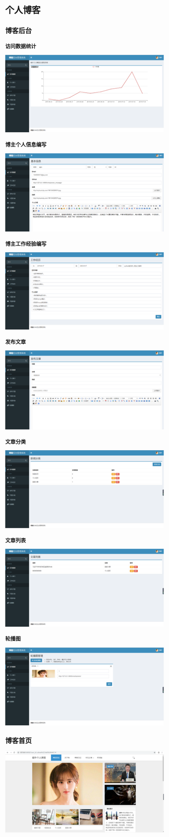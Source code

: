 # 个人博客
## 博客后台
### 访问数据统计
![](https://github.com/cwj214228/Blog/raw/master/media/访问数据.png)
</br>
### 博主个人信息编写
![](https://github.com/cwj214228/Blog/raw/master/media/个人简介.png)
### 博主工作经验编写
![](https://github.com/cwj214228/Blog/raw/master/media/工作经验.png)
### 发布文章
![](https://github.com/cwj214228/Blog/raw/master/media/发布文章.png)
### 文章分类
![](https://github.com/cwj214228/Blog/raw/master/media/文章分类.png)
### 文章列表
![](https://github.com/cwj214228/Blog/raw/master/media/文章列表.png)
### 轮播图
![](https://github.com/cwj214228/Blog/raw/master/media/轮播图.png)
## 博客首页
![](https://github.com/cwj214228/Blog/raw/master/media/博客首页.png)
